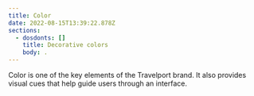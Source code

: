 ```yaml
---
title: Color
date: 2022-08-15T13:39:22.878Z
sections:
  - dosdonts: []
    title: Decorative colors
    body: .
---
```

Color is one of the key elements of the Travelport brand. It also provides visual cues that help guide users through an interface.